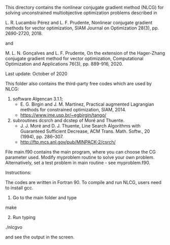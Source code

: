This directory contains the nonlinear conjugate gradient method (NLCG)
for solving unconstrained multiobjective optimization problems described in

L. R. Lucambio Pérez and L. F. Prudente, Nonlinear conjugate gradient 
methods for vector optimization, SIAM Journal on Optimization 28(3), 
pp. 2690-2720, 2018.

and

M. L. N. Gonçalves and L. F. Prudente, On the extension of the 
Hager-Zhang conjugate gradient method for vector optimization, 
Computational Optimization and Applications 76(3), pp. 889-916, 2020.

Last update: October of 2020

This folder also contains the third-party free codes which are used by NLCG: 
1) software Algencan 3.1.1;
    -  E. G. Birgin and J. M. Martı́nez, Practical augmented Lagrangian 
       methods for constrained optimization, SIAM, 2014.
    - https://www.ime.usp.br/~egbirgin/tango/
2) subroutines dcsrch and dcstep of Moré and Thuente.
    - J. J. Moré and D. J. Thuente, Line Search Algorithms with Guaranteed 
      Sufficient Decrease, ACM Trans. Math. Softw., 20 (1994), pp. 286–307.
    - http://ftp.mcs.anl.gov/pub/MINPACK-2/csrch/

File main.f90 contains the main program, where you can choose the CG 
parameter used. Modify myproblem routine to solve your own problem. 
Alternatively, set a test problem in main routine - see myproblem.f90.



Instructions:

The codes are written in Fortran 90. To compile and run NLCG, users need 
to install gcc.

1) Go to the main folder and type 

make

2) Run typing

./nlcgvo

and see the output in the screen.

